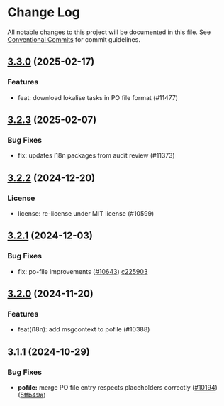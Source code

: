 # Change Log

All notable changes to this project will be documented in this file.
See [Conventional Commits](https://conventionalcommits.org) for commit guidelines.

## [3.3.0](https://github.com/ExodusMovement/exodus-hydra/compare/@exodus/pofile@3.2.3...@exodus/pofile@3.3.0) (2025-02-17)

### Features

- feat: download lokalise tasks in PO file format (#11477)

## [3.2.3](https://github.com/ExodusMovement/exodus-hydra/compare/@exodus/pofile@3.2.2...@exodus/pofile@3.2.3) (2025-02-07)

### Bug Fixes

- fix: updates i18n packages from audit review (#11373)

## [3.2.2](https://github.com/ExodusMovement/exodus-hydra/compare/@exodus/pofile@3.2.1...@exodus/pofile@3.2.2) (2024-12-20)

### License

- license: re-license under MIT license (#10599)

## [3.2.1](https://github.com/ExodusMovement/exodus-hydra/compare/@exodus/pofile@3.2.0...@exodus/pofile@3.2.1) (2024-12-03)

### Bug Fixes

- fix: po-file improvements ([#10643](https://github.com/ExodusMovement/exodus-hydra/issues/10643)) [c225903](https://github.com/ExodusMovement/exodus-hydra/commit/c22590316aa47b1de5d6ea0e058b929570f2b6db)

## [3.2.0](https://github.com/ExodusMovement/exodus-hydra/compare/@exodus/pofile@3.1.1...@exodus/pofile@3.2.0) (2024-11-20)

### Features

- feat(i18n): add msgcontext to pofile (#10388)

## 3.1.1 (2024-10-29)

### Bug Fixes

- **pofile:** merge PO file entry respects placeholders correctly ([#10194](https://github.com/ExodusMovement/exodus-hydra/issues/10194)) ([5ffb49a](https://github.com/ExodusMovement/exodus-hydra/commit/5ffb49adf5890a932e7028ae63ae13eec2df469e))
